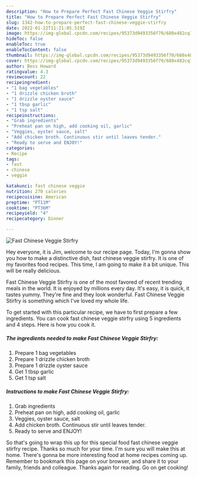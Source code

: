 ```yaml
---
description: "How to Prepare Perfect Fast Chinese Veggie Stirfry"
title: "How to Prepare Perfect Fast Chinese Veggie Stirfry"
slug: 1342-how-to-prepare-perfect-fast-chinese-veggie-stirfry
date: 2022-01-22T11:21:05.519Z
image: https://img-global.cpcdn.com/recipes/95373d9493356f70/680x482cq70/fast-chinese-veggie-stirfry-recipe-main-photo.jpg
hideToc: false
enableToc: true
enableTocContent: false
thumbnail: https://img-global.cpcdn.com/recipes/95373d9493356f70/680x482cq70/fast-chinese-veggie-stirfry-recipe-main-photo.jpg
cover: https://img-global.cpcdn.com/recipes/95373d9493356f70/680x482cq70/fast-chinese-veggie-stirfry-recipe-main-photo.jpg
author: Bess Howard
ratingvalue: 4.3
reviewcount: 22
recipeingredient:
- "1 bag vegetables"
- "1 drizzle chicken broth"
- "1 drizzle oyster sauce"
- "1 tbsp garlic"
- "1 tsp salt"
recipeinstructions:
- "Grab ingredients"
- "Preheat pan on high, add cooking oil, garlic"
- "Veggies, oyster sauce, salt"
- "Add chicken broth. Continuous stir until leaves tender."
- "Ready to serve and ENJOY!"
categories:
- Recipe
tags:
- fast
- chinese
- veggie

katakunci: fast chinese veggie 
nutrition: 270 calories
recipecuisine: American
preptime: "PT11M"
cooktime: "PT36M"
recipeyield: "4"
recipecategory: Dinner

---
```



![Fast Chinese Veggie Stirfry](https://img-global.cpcdn.com/recipes/95373d9493356f70/680x482cq70/fast-chinese-veggie-stirfry-recipe-main-photo.jpg)

Hey everyone, it is Jim, welcome to our recipe page. Today, I'm gonna show you how to make a distinctive dish, fast chinese veggie stirfry. It is one of my favorites food recipes. This time, I am going to make it a bit unique. This will be really delicious.

Fast Chinese Veggie Stirfry is one of the most favored of recent trending meals in the world. It is enjoyed by millions every day. It's easy, it is quick, it tastes yummy. They're fine and they look wonderful. Fast Chinese Veggie Stirfry is something which I've loved my whole life.




To get started with this particular recipe, we have to first prepare a few ingredients. You can cook fast chinese veggie stirfry using 5 ingredients and 4 steps. Here is how you cook it.

<!--inarticleads1-->

##### The ingredients needed to make Fast Chinese Veggie Stirfry:

1. Prepare 1 bag vegetables
1. Prepare 1 drizzle chicken broth
1. Prepare 1 drizzle oyster sauce
1. Get 1 tbsp garlic
1. Get 1 tsp salt




<!--inarticleads2-->

##### Instructions to make Fast Chinese Veggie Stirfry:

1. Grab ingredients
1. Preheat pan on high, add cooking oil, garlic
1. Veggies, oyster sauce, salt
1. Add chicken broth. Continuous stir until leaves tender.
1. Ready to serve and ENJOY!



So that's going to wrap this up for this special food fast chinese veggie stirfry recipe. Thanks so much for your time. I'm sure you will make this at home. There's gonna be more interesting food at home recipes coming up. Remember to bookmark this page on your browser, and share it to your family, friends and colleague. Thanks again for reading. Go on get cooking!
